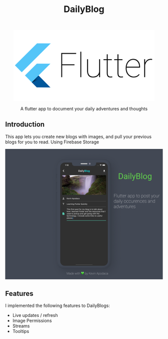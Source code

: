 <h1 align="center"> DailyBlog </h1> <br>
<p align="center">
  <a href="https://flutter.dev/">
    <img alt="Flutter" title="FlutterDev" src="flutter_logo.png" width="450">
  </a>
</p>

<p align="center">
  A flutter app to document your daily adventures and thoughts
</p>


## Introduction

This app lets you create new blogs with images, and pull your previous blogs for you to read. Using Firebase Storage

<p align="center">
  <img src = "AppShowcase.png" width=700>
</p>

## Features

I implemented the following features to DailyBlogs:

* Live updates / refresh
* Image Permissions
* Streams
* Tooltips

